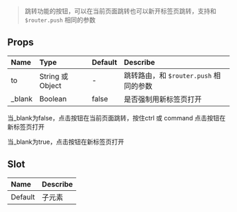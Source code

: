 > 跳转功能的按钮，可以在当前页面跳转也可以新开标签页跳转，支持和 `$router.push` 相同的参数

## Props

| Name      |    Type  | Default  | Describe |
| :-------- | :--------| :------- | :--- |
| to     | String 或 Object | - | 跳转路由，和 `$router.push` 相同的参数 |
| _blank | Boolean | false | 是否强制用新标签页打开 |

当_blank为false，点击按钮在当前页面跳转，按住ctrl 或 command 点击按钮在新标签页打开

当_blank为true，点击按钮在新标签页打开

## Slot

| Name     | Describe |
| :-------- | :--------|
| Default | 子元素 |
